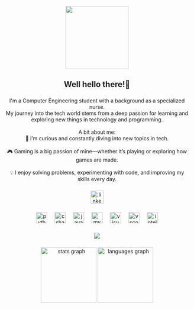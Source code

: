 <div align="center">
  <img height="170" src="https://user-images.githubusercontent.com/97012708/233769558-710dd1c2-75c1-4e35-bf96-7d125a4c25b2.gif"  />
</div>

###

<h2 align="center">Well hello there!👋</h2>

###

<p align="center">I'm a  Computer Engineering student with a background as a specialized nurse. <br>My journey into the tech world stems from a deep passion for learning and exploring new things in technology and programming.<br><br>A bit about me:<br>🚀 I’m curious and constantly diving into new topics in tech.<br><br>🎮 Gaming is a big passion of mine—whether it’s playing or exploring how games are made.<br><br>💡 I enjoy solving problems, experimenting with code, and improving my skills every day.</p>

###

<div align="center">
  <a href="www.linkedin.com/in/elli-ottelin" target="_blank">
    <img src="https://img.shields.io/static/v1?message=LinkedIn&logo=linkedin&label=&color=0077B5&logoColor=white&labelColor=&style=for-the-badge" height="35" alt="linkedin logo"  />
  </a>
</div>

###

<div align="center">
  <img src="https://cdn.jsdelivr.net/gh/devicons/devicon/icons/python/python-original.svg" height="30" alt="python logo"  />
  <img width="12" />
  <img src="https://cdn.jsdelivr.net/gh/devicons/devicon/icons/csharp/csharp-original.svg" height="30" alt="csharp logo"  />
  <img width="12" />
  <img src="https://cdn.jsdelivr.net/gh/devicons/devicon/icons/java/java-original.svg" height="30" alt="java logo"  />
  <img width="12" />
  <img src="https://cdn.jsdelivr.net/gh/devicons/devicon/icons/mysql/mysql-original.svg" height="30" alt="mysql logo"  />
  <img width="12" />
  <img src="https://cdn.jsdelivr.net/gh/devicons/devicon/icons/visualstudio/visualstudio-plain.svg" height="30" alt="visualstudio logo"  />
  <img width="12" />
  <img src="https://cdn.jsdelivr.net/gh/devicons/devicon/icons/vscode/vscode-original.svg" height="30" alt="vscode logo"  />
  <img width="12" />
  <img src="https://cdn.jsdelivr.net/gh/devicons/devicon/icons/intellij/intellij-original.svg" height="30" alt="intellij logo"  />
</div>

###

<div align="center">
  <img src="https://profile-counter.glitch.me/Ottelin/count.svg?"  />
</div>

###

<div align="center">
  <img src="https://github-readme-stats.vercel.app/api?username=Ottelin&hide_title=false&hide_rank=false&show_icons=true&include_all_commits=true&count_private=true&disable_animations=false&theme=dracula&locale=en&hide_border=false&order=1" height="150" alt="stats graph"  />
  <img src="https://github-readme-stats.vercel.app/api/top-langs?username=Ottelin&locale=en&hide_title=false&layout=compact&card_width=320&langs_count=5&theme=dracula&hide_border=false&order=2" height="150" alt="languages graph"  />
</div>

###
